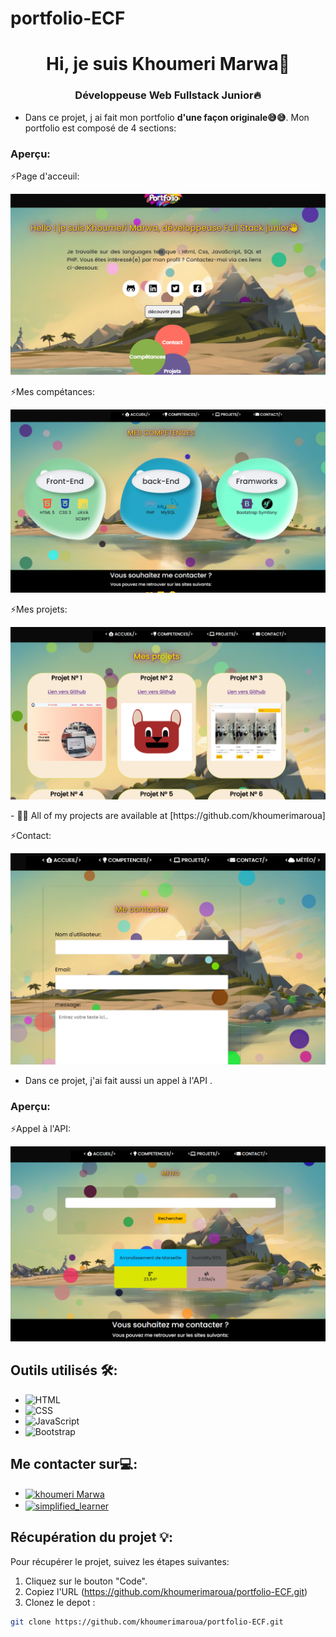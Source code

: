 # portfolio-ECF
<h1 align="center">Hi, je suis Khoumeri Marwa👋</h1>
<h3 align="center"> Développeuse Web Fullstack Junior🔥</h3>

- Dans ce projet, j ai fait mon portfolio **d'une façon originale😅😅**. Mon portfolio est composé de 4 sections:
### Aperçu:
⚡️Page d'acceuil:
<p align="center"><img src="https://github.com/khoumerimaroua/portfolio-ECF/blob/master/home%20page.png?raw=true" alt="acceuil" title="acceuil"> <p align="center"></p> 

⚡️Mes compétances:
<p align="center"><img src="https://github.com/khoumerimaroua/portfolio-ECF/blob/master/competance.png?raw=true" alt="competences" title="competences"> <p align="center"></p> 

⚡️Mes projets:
<p align="center"><img src="https://github.com/khoumerimaroua/portfolio-ECF/blob/master/projets.png?raw=true" alt="competences" title="competences"> <p align="center"></p> 
- 👨‍💻 All of my projects are available at [https://github.com/khoumerimaroua] 

⚡️Contact:
<p align="center"><img src="https://github.com/khoumerimaroua/portfolio-ECF/blob/master/contact.png?raw=true" alt="contact" title="contact"> <p align="center"></p> 

- Dans ce projet, j'ai fait aussi un appel à l'API .
### Aperçu:
⚡️Appel à l'API:
<p align="center"><img src="https://github.com/khoumerimaroua/portfolio-ECF/blob/master/meteo.png?raw=true" alt="meteo" title="meteo"> <p align="center"></p> 

## Outils utilisés 🛠️:
- <img src="https://cdn.worldvectorlogo.com/logos/html-1.svg" alt="HTML" title="HTML" width="50" height="50">
- <img src="https://upload.wikimedia.org/wikipedia/commons/thumb/6/62/CSS3_logo.svg/2048px-CSS3_logo.svg.png" alt="CSS" title="CSS" width="45" height="50">
- <img src="https://seeklogo.com/images/J/javascript-logo-8892AEFCAC-seeklogo.com.png" alt="JavaScript" title="JavaScript" width="45" height="50">
 - <img src="https://cdn.icon-icons.com/icons2/2415/PNG/512/bootstrap_plain_wordmark_logo_icon_146620.png" alt="Bootstrap"  title = "BootStrap" width = "50" height = "50">    
## Me contacter sur:computer::
- <a href="https://www.linkedin.com/in/marwa-khoumeri-78523823a" target="blank"><img align="center" src="https://raw.githubusercontent.com/rahuldkjain/github-profile-readme-generator/master/src/images/icons/Social/linked-in-alt.svg" alt="khoumeri Marwa" height="30" width="40" /></a>
- <a href="https://github.com/khoumerimaroua" target="blank"><img align="center" src="https://raw.githubusercontent.com/rahuldkjain/github-profile-readme-generator/master/src/images/icons/Social/github.svg" alt="simplified_learner" height="30" width="40" /></a>
##  Récupération du projet 💡:
Pour récupérer le projet, suivez les étapes suivantes:  
 1. Cliquez sur le bouton "Code".
 2. Copiez l'URL (https://github.com/khoumerimaroua/portfolio-ECF.git)
 3. Clonez le depot :  
 ```bash
git clone https://github.com/khoumerimaroua/portfolio-ECF.git
```
